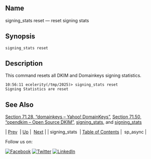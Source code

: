 <a name="console_commands.signing_stats_reset"></a>
## Name

signing_stats reset — reset signing stats

## Synopsis

`signing_stats reset`

<a name="idp12851024"></a>
## Description

This command resets all DKIM and Domainkeys signing statistics.

```
10:56:11 ecelerity(/tmp/2025)> signing_stats reset
Signing Statistics are reset
```
<a name="idp12853296"></a>
## See Also

[Section 71.28, “domainkeys – Yahoo! DomainKeys”](modules.domainkeys.php "71.28. domainkeys – Yahoo! DomainKeys"), [Section 71.50, “opendkim – Open Source DKIM”](modules.opendkim.php "71.50. opendkim – Open Source DKIM"), [signing_stats](conf.ref.signing_stats.php "signing_stats"), and [signing_stats](console_commands.signing_stats.php "signing_stats")

| [Prev](console_commands.signing_stats.php)  | [Up](console.cmds.ref.php) |  [Next](console_commands.sp_async.php) |
| signing_stats  | [Table of Contents](index.php) |  sp_async |

Follow us on:

[![Facebook](https://support.messagesystems.com/images/icon-facebook.png)](http://www.facebook.com/messagesystems) [![Twitter](https://support.messagesystems.com/images/icon-twitter.png)](http://twitter.com/#!/MessageSystems) [![LinkedIn](https://support.messagesystems.com/images/icon-linkedin.png)](http://www.linkedin.com/company/message-systems)